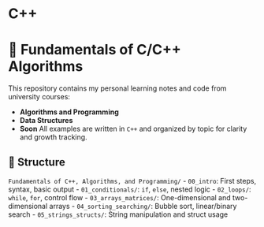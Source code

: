 # C++

# 📘 Fundamentals of C/C++ Algorithms

This repository contains my personal learning notes and code from university courses:
- **Algorithms and Programming**
- **Data Structures**
- **Soon** 
All examples are written in `C++` and organized by topic for clarity and growth tracking.

## 📂 Structure
 `Fundamentals of C++, Algorithms, and Programming/`
     - `00_intro`: First steps, syntax, basic output
     - `01_conditionals/`: `if`, `else`, nested logic
     - `02_loops/`: `while`, `for`, control flow
     - `03_arrays_matrices/`: One-dimensional and two-dimensional arrays
     - `04_sorting_searching/`: Bubble sort, linear/binary search
     - `05_strings_structs/`: String manipulation and struct usage
